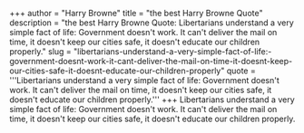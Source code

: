 +++
author = "Harry Browne"
title = "the best Harry Browne Quote"
description = "the best Harry Browne Quote: Libertarians understand a very simple fact of life: Government doesn't work. It can't deliver the mail on time, it doesn't keep our cities safe, it doesn't educate our children properly."
slug = "libertarians-understand-a-very-simple-fact-of-life:-government-doesnt-work-it-cant-deliver-the-mail-on-time-it-doesnt-keep-our-cities-safe-it-doesnt-educate-our-children-properly"
quote = '''Libertarians understand a very simple fact of life: Government doesn't work. It can't deliver the mail on time, it doesn't keep our cities safe, it doesn't educate our children properly.'''
+++
Libertarians understand a very simple fact of life: Government doesn't work. It can't deliver the mail on time, it doesn't keep our cities safe, it doesn't educate our children properly.
